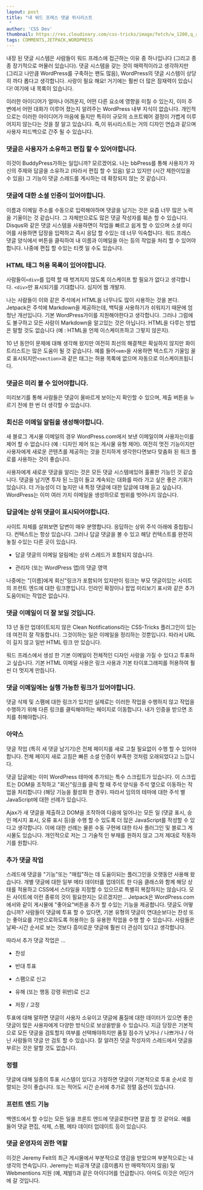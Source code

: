 ```yaml
---
layout: post
title: "내 워드 프레스 댓글 위시리스트
 "
author: 'CSS Dev'
thumbnail: https://res.cloudinary.com/css-tricks/image/fetch/w_1200,q_auto,f_auto/https://css-tricks.com/wp-content/uploads/2019/02/chat-dialogue.png
tags: COMMENTS,JETPACK,WORDPRESS
---
```



내장 된 댓글 시스템은 사람들이 워드 프레스에 접근하는 이유 중 하나입니다 (그리고 종종 장기적으로 머물러 있습니다).
 댓글 시스템을 갖는 것이 매력적이라고 생각하지만 (그리고 나만큼 WordPress를 구축하는 팬도 많음), WordPress의 댓글 시스템이 상당히 까다 롭다고 생각합니다.
 사랑이 필요 해요!
 거기에는 훨씬 더 많은 잠재력이 있습니다!
 여기에 내 목록이 있습니다.
 

이러한 아이디어가 얼마나 어려운지, 어떤 다른 요소에 영향을 미칠 수 있는지, 이미 주변에서 어떤 대화가 이루어 졌는지 알려주는 WordPress 내부 지식이 없습니다.
 개인적으로는 이러한 아이디어가 마음에 들지만 특히이 규모의 소프트웨어 결정이 가볍게 이루어지지 않는다는 것을 잘 알고 있습니다.
 즉,이 위시리스트는 거의 디자인 연습과 같으며 사용자 피드백으로 간주 될 수 있습니다.
 

### 댓글은 사용자가 소유하고 편집 할 수 있어야합니다.
 

이것이 BuddyPress가하는 일입니까?
 모르겠어요.
 나는 bbPress를 통해 사용자가 자신의 주제와 답글을 소유하고 (따라서 편집 할 수 있음) 알고 있지만 (시간 제한이있을 수 있음) 그 기능이 댓글 스레드를 게시하는 데 확장되지 않는 것 같습니다.
 

### 댓글에 대한 소셜 인증이 있어야합니다.
 

이름과 이메일 주소를 수동으로 입력해야하며 댓글을 남기는 것은 요즘 너무 많은 노력을 기울이는 것 같습니다.
 그 자체만으로도 많은 댓글 작성자를 훼손 할 수 있습니다.
 Disqus와 같은 댓글 시스템을 사용하면이 작업을 빠르고 쉽게 할 수 있으며 소셜 미디어를 사용하면 답장을 입력하고 즉시 응답 할 수있는 데 너무 익숙합니다.
 워드 프레스 댓글 양식에서 버튼을 클릭하여 내 이름과 이메일을 아는 등의 작업을 처리 할 수 있어야합니다.
 나중에 편집 할 수있는 티켓 일 수도 있습니다.
 

### HTML 태그 허용 목록이 있어야합니다.
 

사람들이`<div>`를 입력 할 때 벗겨지지 않도록 이스케이프 할 필요가 없다고 생각합니다.
 `<div>`만 표시되기를 기대합니다.
 심지어 웹 개발자.
 

나는 사람들이 이와 같은 주석에서 HTML을 너무나도 많이 사용하는 것을 본다.
 Jetpack은 주석에 Markdown을 제공하는데, 백틱을 사용하기가 쉬워지기 때문에 엄청난 개선입니다.
 기본 WordPress가이를 지원해야한다고 생각합니다.
 그러나 그럼에도 불구하고 모든 사람이 Markdown을 알고있는 것은 아닙니다. HTML을 다루는 방법은 말할 것도 없습니다 (예 : HTML을 언제 이스케이프하고 그렇지 않은지).
 

10 년 동안이 문제에 대해 생각해 왔지만 여전히 최선의 해결책은 확실하지 않지만 화이트리스트는 많은 도움이 될 것 같습니다.
 예를 들어`<em>`을 사용하면 텍스트가 기울임 꼴로 표시되지만`<section>`과 같은 태그는 허용 목록에 없으며 자동으로 이스케이프됩니다.
 

### 댓글은 미리 볼 수 있어야합니다.
 

미리보기를 통해 사람들은 댓글이 올바르게 보이는지 확인할 수 있으며, 제출 버튼을 누르기 전에 한 번 더 생각할 수 있습니다.
 

### 회신은 이메일 알림을 생성해야합니다.
 

새 블로그 게시물 이메일의 경우 WordPress.com에서 보낸 이메일이며 사용자는이를 제어 할 수 없습니다 (예 : 디자인 제어 또는 게시물 유형 제어).
 여전히 멋진 기능이지만 사용자에게 새로운 콘텐츠를 제공하는 것을 진지하게 생각한다면보다 맞춤화 된 워크 플로를 사용하는 것이 좋습니다.
 

사용자에게 새로운 댓글을 알리는 것은 모든 댓글 시스템에있어 훌륭한 기능인 것 같습니다.
 댓글을 남기면 투자 된 느낌이 들고 계속되는 대화를 따라 가고 싶은 좋은 기회가 있습니다.
 더 가능성이 더 높지만 내 특정 댓글에 대한 답글에 대해 듣고 싶습니다.
 WordPress는 이미 여러 가지 이메일을 생성하므로 범위를 벗어나지 않습니다.
 

### 답글에는 상위 댓글이 표시되어야합니다.
 

사이트 자체를 살펴보면 답변이 매우 분명합니다.
 응답하는 상위 주석 아래에 중첩됩니다.
 컨텍스트는 항상 있습니다.
 그러나 답글 댓글을 볼 수 있고 해당 컨텍스트를 완전히 놓칠 수있는 다른 곳이 있습니다.
 

- 답글 댓글의 이메일 알림에는 상위 스레드가 포함되지 않습니다.
 
- 관리자 (또는 WordPress 앱)의 댓글 영역
 

나중에는 "[이름]에게 회신"링크가 포함되어 있지만이 링크는 부모 댓글이있는 사이트의 프런트 엔드에 대한 링크뿐입니다. 인라인 확장이나 팝업 미리보기 표시와 같은 추가 도움이되는 작업은 없습니다.
 

### 댓글 이메일이 더 잘 보일 것입니다.
 

13 년 동안 업데이트되지 않은 Clean Notifications라는 CSS-Tricks 플러그인이 있는데 여전히 잘 작동합니다.
 그것이하는 일은 이메일을 정리하는 것뿐입니다. 따라서 URL이 길지 않고 일반 HTML 링크 만 있습니다.
 

워드 프레스에서 생성 한 기본 이메일이 전체적인 디자인 사랑을 가질 수 있다고 투표하고 싶습니다.
 기본 HTML 이메일 사용은 링크 사용과 기본 타이포그래피를 허용하여 훨씬 더 멋지게 만듭니다.
 

### 댓글 이메일에는 실행 가능한 링크가 있어야합니다.
 

댓글 삭제 및 스팸에 대한 링크가 있지만 실제로는 이러한 작업을 수행하지 않고 작업을 수행하기 위해 다른 링크를 클릭해야하는 페이지로 이동합니다.
 내가 인증을 받으면 조치를 취해야합니다.
 

### 아약스
 

댓글 작업 (특히 새 댓글 남기기)은 전체 페이지를 새로 고칠 필요없이 수행 할 수 있어야합니다.
 전체 페이지 새로 고침은 빠른 소셜 인증이 부족한 것처럼 오래되었다고 느낍니다.
 

댓글 답글에는 이미 WordPress 테마에 추가되는 특수 스크립트가 있습니다.
 이 스크립트는 DOM을 조작하고 "회신"링크를 클릭 할 때 주석 양식을 주석 옆으로 이동하는 작업을 처리합니다 (해당 기능을 활성화 한 경우).
 따라서 임의의 테마에 대한 주석 별 JavaScript에 대한 선례가 있습니다.
 

Ajax가 새 댓글을 제출하고 DOM을 조작하여 다음에 일어나는 모든 일 (댓글 표시, 승인 메시지 표시, 오류 표시 등)을 수행 할 수 있도록 더 많은 JavaScript를 작성할 수 있다고 생각합니다.
 이에 대한 선례는 물론 수동 구현에 대한 타사 플러그인 및 블로그 게시물도 있습니다.
 개인적으로 저는 그 기술적 인 부채를 원하지 않고 그저 제대로 작동하기를 원합니다.
 

### 추가 댓글 작업
 

스레드에 댓글을 "기능"또는 "매립"하는 데 도움이되는 플러그인을 오랫동안 사용해 왔습니다.
 개별 댓글에 대한 일부 메타 데이터를 업데이트 한 다음 클래스와 함께 해당 상태를 적용하고 CSS에서 스타일을 지정할 수 있으므로 특별히 복잡하지는 않습니다.
 모든 사이트에 이런 종류의 것이 필요한지는 모르겠지만… Jetpack은 WordPress.com에서와 같이 게시물에 "좋아요"버튼을 추가 할 수있는 기능을 제공합니다.
 댓글도 어떻습니까?
 사람들이 댓글에 투표 할 수 있다면, 기본 유형의 댓글이 연대순보다는 찬성 또는 좋아요를 기반으로하도록 허용하는 등 유용한 작업을 수행 할 수 있습니다.
 사람들은 날짜-시간 순서로 보는 것보다 흥미로운 댓글에 훨씬 더 관심이 있다고 생각합니다.
 

따라서 추가 댓글 작업은 ...
 

- 찬성
 
- 반대 투표
 
- 스팸으로 신고
 
- 유해 (또는 행동 강령 위반)로 신고
 
- 저장 / 고정
 

투표에 대해 말하면 댓글이 사용자 소유이고 댓글에 품질에 대한 데이터가 있으면 좋은 댓글이 많은 사용자에게 다양한 방식으로 보상을받을 수 있습니다.
 지금 당장은 기본적으로 모든 댓글을 검토할지 여부를 선택해야하지만 품질 점수가 낮거나 / 나쁘거나 / 아닌 사람들의 댓글 만 검토 할 수 있습니다.
 잘 알려진 댓글 작성자의 스레드에서 댓글을 부르는 것은 말할 것도 없습니다.
 

### 정렬
 

댓글에 대해 일종의 투표 시스템이 있다고 가정하면 댓글이 기본적으로 투표 순서로 정렬되는 것이 좋습니다.
 또는 적어도 시간 순서에 추가로 정렬 옵션이 있습니다.
 

### 프런트 엔드 기능
 

백엔드에서 할 수있는 모든 일을 프론트 엔드에 댓글로한다면 깔끔 할 것 같아요.
 예를 들어 댓글 편집, 삭제, 스팸, 메타 데이터 업데이트 등이 있습니다.
 

### 댓글 운영자의 권한 역할
 

이것은 Jeremy Felt의 최근 게시물에서 부분적으로 영감을 받았으며 부분적으로는 내 생각의 연속입니다.
 Jeremy는 비공개 댓글 (흥미롭지 만 매력적이지 않음) 및 Webmentions 지원 (예, 제발!)과 같은 아이디어를 언급합니다.
 아마도 이것은 어딘가에 갈 것입니다.
 